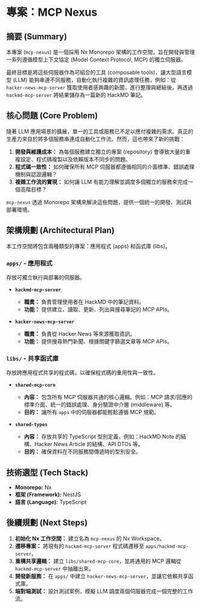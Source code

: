 # 專案：MCP Nexus

## 摘要 (Summary)

本專案 (`mcp-nexus`) 是一個採用 Nx Monorepo 架構的工作空間，旨在開發與管理一系列遵循模型上下文協定 (Model Context Protocol, MCP) 的獨立伺服器。  

最終目標是將這些伺服器作為可組合的工具 (composable tools)，讓大型語言模型 (LLM) 能夠串連不同服務，自動化執行複雜的資訊處理任務，例如：從 `hacker-news-mcp-server` 獲取使用者感興趣的新聞，進行整理與總結後，再透過 `hackmd-mcp-server` 將結果儲存為一篇新的 HackMD 筆記。

## 核心問題 (Core Problem)

隨著 LLM 應用場景的擴展，單一的工具或服務已不足以應付複雜的需求。真正的生產力來自於將多個服務串連成自動化工作流。然而，這也帶來了新的挑戰：

1. **開發與維護成本：** 為每個服務建立獨立的專案 (repository) 會導致大量的重複設定、程式碼複製以及依賴版本不同步的問題。  
2. **程式碼一致性：** 如何確保所有 MCP 伺服器都遵循相同的介面標準、錯誤處理機制與認證邏輯？  
3. **複雜工作流的實現：** 如何讓 LLM 有能力理解並調度多個獨立的服務來完成一個高階目標？  

`mcp-nexus` 透過 Monorepo 架構來解決這些問題，提供一個統一的開發、測試與部署環境。

## 架構規劃 (Architectural Plan)

本工作空間將包含兩種類型的專案：應用程式 (apps) 和函式庫 (libs)。

### `apps/` - 應用程式

存放可獨立執行與部署的伺服器。

- **`hackmd-mcp-server`**  
  - **職責：** 負責管理使用者在 HackMD 中的筆記資料。  
  - **功能：** 提供建立、讀取、更新、列出與搜尋筆記的 MCP APIs。  

- **`hacker-news-mcp-server`**  
  - **職責：** 負責從 Hacker News 等來源獲取資訊。  
  - **功能：** 提供搜尋熱門新聞、根據關鍵字篩選文章等 MCP APIs。  

### `libs/` - 共享函式庫

存放跨應用程式共享的程式碼，以確保程式碼的重用性與一致性。

- **`shared-mcp-core`**  
  - **內容：** 包含所有 MCP 伺服器共通的核心邏輯。例如：MCP 請求/回應的標準介面、統一的錯誤處理、身分驗證中介層 (middleware) 等。  
  - **目的：** 讓所有 `apps` 中的伺服器都能輕鬆遵循 MCP 規範。  

- **`shared-types`**  
  - **內容：** 存放共享的 TypeScript 型別定義，例如：HackMD Note 的結構、Hacker News Article 的結構、API DTOs 等。  
  - **目的：** 確保資料在不同服務間傳遞時的型別安全。  

## 技術選型 (Tech Stack)

- **Monorepo:** Nx  
- **框架 (Framework):** NestJS  
- **語言 (Language):** TypeScript  

## 後續規劃 (Next Steps)

1. **初始化 Nx 工作空間：** 建立名為 `mcp-nexus` 的 Nx Workspace。  
2. **遷移專案：** 將現有的 `hackmd-mcp-server` 程式碼遷移至 `apps/hackmd-mcp-server`。  
3. **重構共享邏輯：** 建立 `libs/shared-mcp-core`，並將通用的 MCP 邏輯從 `hackmd-mcp-server` 中抽離出來。  
4. **開發新服務：** 在 `apps/` 中建立 `hacker-news-mcp-server`，並讓它依賴共享函式庫。  
5. **端對端測試：** 設計測試案例，模擬 LLM 調度兩個伺服器完成一個完整的工作流。  
